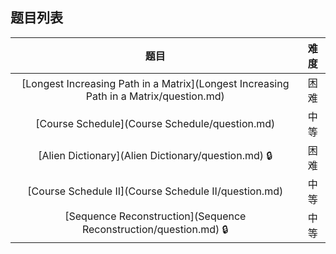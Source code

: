 ## 题目列表  
| 题目 | 难度 |  
|:---:|:---:|  
| [Longest Increasing Path in a Matrix](Longest Increasing Path in a Matrix/question.md) | 困难 |   
| [Course Schedule](Course Schedule/question.md) | 中等 |   
| [Alien Dictionary](Alien Dictionary/question.md) :lock: | 困难 |   
| [Course Schedule II](Course Schedule II/question.md) | 中等 |   
| [Sequence Reconstruction](Sequence Reconstruction/question.md) :lock: | 中等 |   
